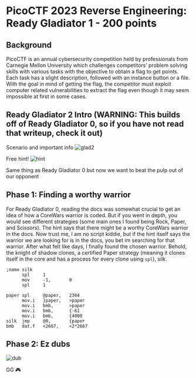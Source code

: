# PicoCTF 2023 Reverse Engineering: Ready Gladiator 1 - 200 points

## Background
PicoCTF is an annual cybersecurity competition held by professionals from Carnegie Mellon University which challenges competitors’ problem solving skills with various tasks with the objective to obtain a flag to get points. Each task has a slight description, followed with an instance button or a file. With the goal in mind of getting the flag, the competitor must exploit computer related vulnerabilities to extract the flag even though it may seem impossible at first in some cases.

## Ready Gladiator 2 Intro (WARNING: This builds off of Ready Gladiator 0, so if you have not read that writeup, check it out)
Scenario and important info
![glad2](https://cdn.discordapp.com/attachments/803021452797411348/1087124683201204264/image.png)

Free hint!
![hint](https://cdn.discordapp.com/attachments/803021452797411348/1087125696901558352/image.png)

Same thing as Ready Gladiator 0 but now we want to beat the pulp out of our opponent

## Phase 1: Finding a worthy warrior
For Ready Gladiator 0, reading the docs was somewhat crucial to get an idea of how a CoreWars warrior is coded. But if you went in depth, you would see different strategies (some main ones I found being Rock, Paper, and Scissors). The hint says that there might be a worthy CoreWars warrior in the docs. Now trust me, I am no script kiddie, but if the hint itself says the warrior we are looking for is in the docs, you bet im searching for that warrior. After what felt like days, I finally found the chosen warrior. Behold, the knight of shadow clones, a certified Paper strategy (meaning it clones itself in the core and has a process for every clone using `spl`), silk.
```
;name silk
      spl     1
      mov     -1,       0
      spl     1

paper spl     @paper,   2364
      mov.i   }paper,   >paper
      mov.i   bmb,      >paper
      mov.i   bmb,      {-61
      mov.i   bmb,      {4000
silk  jmp     @0,       {paper
bmb   dat.f   <2667,    <2*2667
```

## Phase 2: Ez dubs
![dub](https://cdn.discordapp.com/attachments/803021452797411348/1087127755721822310/image.png)

GG 🎮

